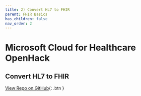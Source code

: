 ```yaml
---
title: 2) Convert HL7 to FHIR
parent: FHIR Basics
has_children: false
nav_order: 2
---
```


# Microsoft Cloud for Healthcare OpenHack
## Convert HL7 to FHIR

[View Repo on GitHub](https://github.com/microsoft/openhack-mc4h/tree/main/Challenge-02){: .btn }
